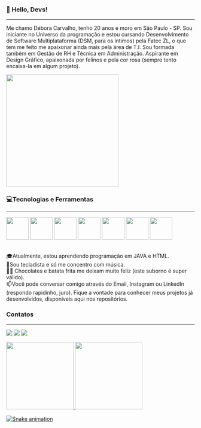 <h3>👋 Hello, Devs! </h3>
<hr>

<p>Me chamo Débora Carvalho, tenho 20 anos e moro em São Paulo - SP. Sou iniciante no Universo da programação e estou cursando Desenvolvimento de Software Multiplataforma (DSM, para os íntimos) pela Fatec ZL, o que tem me feito me apaixonar ainda mais pela área de T.I. Sou formada também em Gestão de RH e Técnica em Administração. Aspirante em Design Gráfico, apaixonada por felinos e pela cor rosa (sempre tento encaixa-la em algum projeto).</p>

<img src="https://media1.tenor.com/m/yp_aFUgHMx8AAAAC/nakanoart-nakanodrawing.gif" width="300" height="300" align="middle">


<h3>💻Tecnologias e Ferramentas</h3>
<hr>

<p>
<img loading="lazy" src="https://cdn.jsdelivr.net/gh/devicons/devicon@latest/icons/git/git-original.svg" width="60" height="60"/> <img loading="lazy" src="https://cdn.jsdelivr.net/gh/devicons/devicon@latest/icons/canva/canva-original.svg" width="60" height="60"/> <img loading="lazy" src="https://cdn.jsdelivr.net/gh/devicons/devicon@latest/icons/figma/figma-original.svg" width="60" height="60"/> <img loading="lazy" src="https://cdn.jsdelivr.net/gh/devicons/devicon@latest/icons/java/java-original.svg" width="60" height="60"/> <img loading="lazy"  src="https://cdn.jsdelivr.net/gh/devicons/devicon@latest/icons/vscode/vscode-original.svg" width="60" height="60"/> <img loading="lazy" src="https://cdn.jsdelivr.net/gh/devicons/devicon@latest/icons/html5/html5-plain.svg" width="60" height="60"/> <img loading="lazy" src="https://cdn.jsdelivr.net/gh/devicons/devicon@latest/icons/trello/trello-plain-wordmark.svg" width="60" height="60"/>
</p>

<p>
<br>🎓Atualmente, estou aprendendo programação em JAVA e HTML.
<br>🎹Sou tecladista e só me concentro com música.
<br>🍫🍟 Chocolates e batata frita me deixam muito feliz (este suborno é super válido).
<br>📫Você pode conversar comigo através do Email, Instagram ou LinkedIn (respondo rapidinho, juro). Fique a vontade para conhecer meus projetos já desenvolvidos, disponíveis aqui nos repositórios.
</p>

<h3>Contatos</h3>
<hr>

<p>
<div>
<a href="https://www.instagram.com/deboravicarvalho/" target="_blank"><img loading="lazy" src="https://img.shields.io/badge/-Instagram-%23E4405F?style=for-the-badge&logo=instagram&logoColor=white" target="_blank"></a>
<a href = "deboravolc2@gmail.com"><img loading="lazy" src="https://img.shields.io/badge/Gmail-D14836?style=for-the-badge&logo=gmail&logoColor=white" target="_blank"></a>
<a href="https://www.linkedin.com/in/debora-vieira-carvalho-45a478205" target="_blank"><img loading="lazy" src="https://img.shields.io/badge/-LinkedIn-%230077B5?style=for-the-badge&logo=linkedin&logoColor=white" target="_blank"></a>    
</div>
</p>

<div>
<a href="https://github.com/Debora-Carvalho">
<img loading="lazy" height="180em" src="https://github-readme-stats.vercel.app/api/top-langs/?username=Debora-Carvalho&layout=compact&langs_count=7&theme=dracula"/>
<img loading="lazy" height="180em" src="https://github-readme-stats.vercel.app/api?username=Debora-Carvalho&show_icons=true&theme=dracula&include_all_commits=true&count_private=true"/>
</div>


![Snake animation](https://github.com/Debora-Carvalho/Debora-Carvalho/blob/output/github-contribution-grid-snake.svg)

